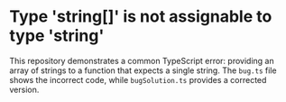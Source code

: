 # Type 'string[]' is not assignable to type 'string'
This repository demonstrates a common TypeScript error: providing an array of strings to a function that expects a single string.
The `bug.ts` file shows the incorrect code, while `bugSolution.ts` provides a corrected version.